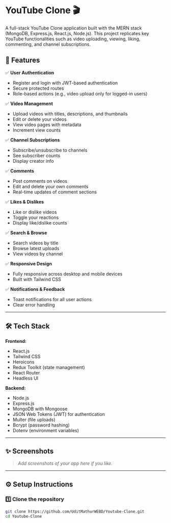 # YouTube Clone 🎬

A full-stack YouTube Clone application built with the MERN stack (MongoDB, Express.js, React.js, Node.js). This project replicates key YouTube functionalities such as video uploading, viewing, liking, commenting, and channel subscriptions.

## 🚀 Features

✅ **User Authentication**
- Register and login with JWT-based authentication
- Secure protected routes
- Role-based actions (e.g., video upload only for logged-in users)

✅ **Video Management**
- Upload videos with titles, descriptions, and thumbnails
- Edit or delete your videos
- View video pages with metadata
- Increment view counts

✅ **Channel Subscriptions**
- Subscribe/unsubscribe to channels
- See subscriber counts
- Display creator info

✅ **Comments**
- Post comments on videos
- Edit and delete your own comments
- Real-time updates of comment sections

✅ **Likes & Dislikes**
- Like or dislike videos
- Toggle your reactions
- Display like/dislike counts

✅ **Search & Browse**
- Search videos by title
- Browse latest uploads
- View videos by channel

✅ **Responsive Design**
- Fully responsive across desktop and mobile devices
- Built with Tailwind CSS

✅ **Notifications & Feedback**
- Toast notifications for all user actions
- Clear error handling

---

## 🛠️ Tech Stack

**Frontend:**
- React.js
- Tailwind CSS
- Heroicons
- Redux Toolkit (state management)
- React Router
- Headless UI

**Backend:**
- Node.js
- Express.js
- MongoDB with Mongoose
- JSON Web Tokens (JWT) for authentication
- Multer (file uploads)
- Bcrypt (password hashing)
- Dotenv (environment variables)

---

## ✨ Screenshots

> *Add screenshots of your app here if you like.*

---

## ⚙️ Setup Instructions

### 1️⃣ Clone the repository
```bash
git clone https://github.com/UditMathurWEBD/Youtube-Clone.git
cd Youtube-Clone
